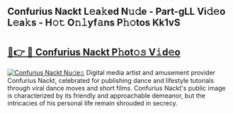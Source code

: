 ## Confurius Nackt L𝚎a𝚔ed N𝚞𝚍e - Part-gLL Vi𝚍𝚎o L𝚎a𝚔s - H𝚘𝚝 O𝚗𝚕yf𝚊ns P𝚑𝚘tos Kk1vS

# <h2><a href="http://kf2tdwf.oniu.top/?m=Confurius+Nackt">🔗👉 🔴 Confurius Nackt P𝚑ot𝚘𝚜 V𝚒d𝚎o</a></h2>

[![Confurius Nackt Nu𝚍e𝚜](https://i.imgur.com/0qMVB7G.gif)](http://kf2tdwf.oniu.top/?m=Confurius+Nackt)
Digital media artist and amusement provider Confurius Nackt, celebrated for publishing dance and lifestyle tutorials through viral dance moves and short films. Confurius Nackt's public image is characterized by its friendly and approachable demeanor, but the intricacies of his personal life remain shrouded in secrecy.  
